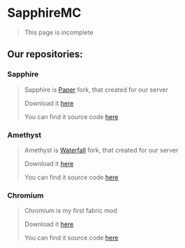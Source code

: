 # SapphireMC

> This page is incomplete



## Our repositories:

### Sapphire

> Sapphire is [Paper](https://github.com/PaperMC/Paper) fork, that created for our server
>
> Download it [here](https://github.com/SapphireMc/Sapphire/releases)
>
> You can find it source code [here](https://github.com/SapphireMC/Sapphire)

### Amethyst

> Amethyst is [Waterfall](https://github.com/PaperMC/Waterfall) fork, that created for our server
>
> Download it [here](https://github.com/SapphireMc/Amethyst/releases)
> 
> You can find it source code [here](https://github.com/SapphireMC/Amethyst)

### Chromium

> Chromium is my first fabric mod
>
> Download it [here](https://github.com/SapphireMc/Chromium-Fabric/releases)
> 
> You can find it source code [here](https://github.com/SapphireMC/Chromium-Fabric)
